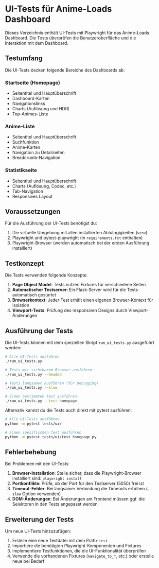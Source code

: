 # UI-Tests für Anime-Loads Dashboard

Dieses Verzeichnis enthält UI-Tests mit Playwright für das Anime-Loads Dashboard. Die Tests überprüfen die Benutzeroberfläche und die Interaktion mit dem Dashboard.

## Testumfang

Die UI-Tests decken folgende Bereiche des Dashboards ab:

### Startseite (Homepage)
- Seitentitel und Hauptüberschrift
- Dashboard-Karten
- Navigationslinks
- Charts (Auflösung und HDR)
- Top-Animes-Liste

### Anime-Liste
- Seitentitel und Hauptüberschrift
- Suchfunktion
- Anime-Karten
- Navigation zu Detailseiten
- Breadcrumb-Navigation

### Statistikseite
- Seitentitel und Hauptüberschrift
- Charts (Auflösung, Codec, etc.)
- Tab-Navigation
- Responsives Layout

## Voraussetzungen

Für die Ausführung der UI-Tests benötigst du:

1. Die virtuelle Umgebung mit allen installierten Abhängigkeiten (`venv`)
2. Playwright und pytest-playwright (in `requirements.txt` enthalten)
3. Playwright-Browser (werden automatisch bei der ersten Ausführung installiert)

## Testkonzept

Die Tests verwenden folgende Konzepte:

1. **Page Object Model**: Tests nutzen Fixtures für verschiedene Seiten
2. **Automatischer Testserver**: Ein Flask-Server wird für die Tests automatisch gestartet
3. **Browserkontext**: Jeder Test erhält einen eigenen Browser-Kontext für Isolation
4. **Viewport-Tests**: Prüfung des responsiven Designs durch Viewport-Änderungen

## Ausführung der Tests

Die UI-Tests können mit dem speziellen Skript `run_ui_tests.py` ausgeführt werden:

```bash
# Alle UI-Tests ausführen
./run_ui_tests.py

# Tests mit sichtbarem Browser ausführen
./run_ui_tests.py --headed

# Tests langsamer ausführen (für Debugging)
./run_ui_tests.py --slow

# Einen bestimmten Test ausführen
./run_ui_tests.py --test homepage
```

Alternativ kannst du die Tests auch direkt mit pytest ausführen:

```bash
# Alle UI-Tests ausführen
python -m pytest tests/ui/

# Einen spezifischen Test ausführen
python -m pytest tests/ui/test_homepage.py
```

## Fehlerbehebung

Bei Problemen mit den UI-Tests:

1. **Browser-Installation**: Stelle sicher, dass die Playwright-Browser installiert sind: `playwright install`
2. **Portkonflikte**: Prüfe, ob der Port für den Testserver (5050) frei ist
3. **Timeout-Fehler**: Bei langsamer Verbindung die Timeouts erhöhen (`--slow` Option verwenden)
4. **DOM-Änderungen**: Bei Änderungen am Frontend müssen ggf. die Selektoren in den Tests angepasst werden

## Erweiterung der Tests

Um neue UI-Tests hinzuzufügen:

1. Erstelle eine neue Testdatei mit dem Präfix `test_`
2. Importiere die benötigten Playwright-Komponenten und Fixtures
3. Implementiere Testfunktionen, die die UI-Funktionalität überprüfen
4. Verwende die vorhandenen Fixtures (`navigate_to_*`, etc.) oder erstelle neue bei Bedarf
